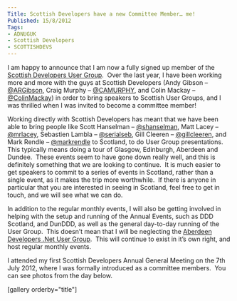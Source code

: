 ```yaml
---
Title: Scottish Developers have a new Committee Member… me!
Published: 15/8/2012
Tags:
- ADNUGUK
- Scottish Developers
- SCOTTISHDEVS
---
```


I am happy to announce that I am now a fully signed up member of the [Scottish Developers User Group](http://scottishdevelopers.com/).  Over the last year, I have been working more and more with the guys at Scottish Developers (Andy Gibson – [@ARGibson](http://twitter.com/argibson), Craig Murphy – [@CAMURPHY](http://twitter.com/camurphy), and Colin Mackay – [@ColinMackay](http://twitter.com/camurphy)) in order to bring speakers to Scottish User Groups, and I was thrilled when I was invited to become a committee member!

Working directly with Scottish Developers has meant that we have been able to bring people like Scott Hanselman – [@shanselman](http://twitter.com/shanselman), Matt Lacey – [@mrlacey](http://twitter.com/mrlacey), Sebastien Lambla – [@serialseb](http://twitter.com/serialseb), Gill Cleeren – [@gillcleeren](http://twitter.com/gillcleeren), and Mark Rendle – [@markrendle](http://twitter.com/markrendle) to Scotland, to do User Group presentations.  This typically means doing a tour of Glasgow, Edinburgh, Aberdeen and Dundee.  These events seem to have gone down really well, and this is definitely something that we are looking to continue.  It is much easier to get speakers to commit to a series of events in Scotland, rather than a single event, as it makes the trip more worthwhile.  If there is anyone in particular that you are interested in seeing in Scotland, feel free to get in touch, and we will see what we can do.

In addition to the regular monthly events, I will also be getting involved in helping with the setup and running of the Annual Events, such as DDD Scotland, and DunDDD, as well as the general day-to-day running of the User Group.  This doesn’t mean that I will be neglecting the [Aberdeen Developers .Net User Group](http://aberdeendevelopers.co.uk/).  This will continue to exist in it’s own right, and host regular monthly events.

I attended my first Scottish Developers Annual General Meeting on the 7th July 2012, where I was formally introduced as a committee members.  You can see photos from the day below.

[gallery orderby="title"]


